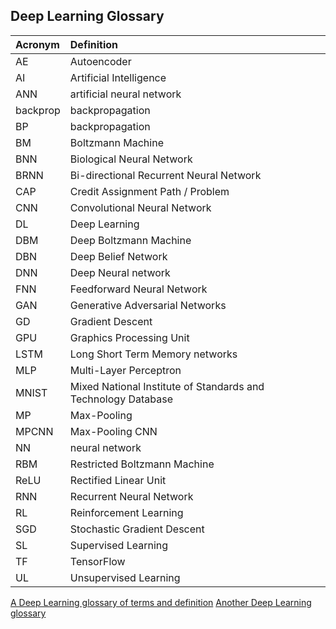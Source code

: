 Deep Learning Glossary
-----

| Acronym | Definition | 
|:---|:---|
| AE | Autoencoder | 
| AI | Artificial Intelligence | 
| ANN | artificial neural network | 
| backprop | backpropagation |
| BP | backpropagation |
| BM | Boltzmann Machine | 
| BNN | Biological Neural Network | 
| BRNN | Bi-directional Recurrent Neural Network | 
| CAP | Credit Assignment Path / Problem | 
| CNN | Convolutional Neural Network |
| DL | Deep Learning |
| DBM | Deep Boltzmann Machine |
| DBN | Deep Belief Network |
| DNN | Deep Neural network | 
| FNN | Feedforward Neural Network | 
| GAN | Generative Adversarial Networks | 
| GD | Gradient Descent |
| GPU |  Graphics Processing Unit | 
| LSTM | Long Short Term Memory networks |
| MLP | Multi-Layer Perceptron |
| MNIST | Mixed National Institute of Standards and Technology Database | 
| MP | Max-Pooling | 
| MPCNN | Max-Pooling CNN | 
| NN | neural network | 
| RBM | Restricted Boltzmann Machine |
| ReLU | Rectified Linear Unit | 
| RNN | Recurrent Neural Network |
| RL | Reinforcement Learning |
| SGD | Stochastic Gradient Descent |
| SL | Supervised Learning |
| TF | TensorFlow |
| UL | Unsupervised Learning | 

[A Deep Learning glossary of terms and definition](http://www.wildml.com/deep-learning-glossary/)
[Another Deep Learning glossary](https://deeplearning4j.org/glossary.html)